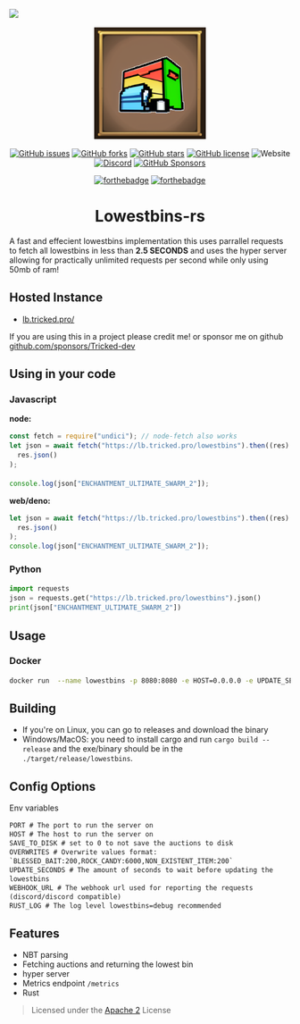 ![](assets/logo.png)

<div align="center">

<img alt="Logo" src=".github/assets/logo.png" width="200">

[![GitHub issues](https://img.shields.io/github/issues/Tricked-dev/lowestbins)](https://github.com/Tricked-dev/lowestbins/issues) [![GitHub forks](https://img.shields.io/github/forks/Tricked-dev/lowestbins)](https://github.com/Tricked-dev/lowestbins/network)
[![GitHub stars](https://img.shields.io/github/stars/Tricked-dev/lowestbins)](https://github.com/Tricked-dev/lowestbins/stargazers)
[![GitHub license](https://img.shields.io/github/license/Tricked-dev/lowestbins)](https://github.com/Tricked-dev/lowestbins/blob/master/LICENSE)
![Website](https://img.shields.io/website?url=https%3A%2F%2Flb.tricked.pro%2F)
[![Discord](https://img.shields.io/discord/748956745409232945)](https://discord.gg/mY8zTARu4g)
[![GitHub Sponsors](https://img.shields.io/github/sponsors/tricked-dev)](https://github.com/sponsors/Tricked-dev)

[![forthebadge](https://forthebadge.com/images/badges/ctrl-c-ctrl-v.svg)](https://forthebadge.com)
[![forthebadge](https://forthebadge.com/images/badges/made-with-rust.svg)](https://forthebadge.com)

# Lowestbins-rs

</div>

A fast and effecient lowestbins implementation this uses parrallel requests to fetch all lowestbins in less than **2.5 SECONDS** and uses the hyper server allowing for practically unlimited requests per second while only using 50mb of ram!

## Hosted Instance

- [lb.tricked.pro/](https://lb.tricked.pro/)

If you are using this in a project please credit me! or sponsor me on github [github.com/sponsors/Tricked-dev](https://github.com/sponsors/Tricked-dev)

## Using in your code

### Javascript

**node:**

```js
const fetch = require("undici"); // node-fetch also works
let json = await fetch("https://lb.tricked.pro/lowestbins").then((res) =>
  res.json()
);

console.log(json["ENCHANTMENT_ULTIMATE_SWARM_2"]);
```

**web/deno:**

```js
let json = await fetch("https://lb.tricked.pro/lowestbins").then((res) =>
  res.json()
);
console.log(json["ENCHANTMENT_ULTIMATE_SWARM_2"]);
```

### Python

```py
import requests
json = requests.get("https://lb.tricked.pro/lowestbins").json()
print(json["ENCHANTMENT_ULTIMATE_SWARM_2"])
```

## Usage

### Docker

```bash
docker run  --name lowestbins -p 8080:8080 -e HOST=0.0.0.0 -e UPDATE_SECONDS=120 -d ghcr.io/tricked-dev/lowestbins:latest
```

## Building

- If you're on Linux, you can go to releases and download the binary
- Windows/MacOS: you need to install cargo and run `cargo build --release` and the exe/binary should be in the `./target/release/lowestbins`.

## Config Options

Env variables

```env
PORT # The port to run the server on
HOST # The host to run the server on
SAVE_TO_DISK # set to 0 to not save the auctions to disk
OVERWRITES # Overwrite values format: `BLESSED_BAIT:200,ROCK_CANDY:6000,NON_EXISTENT_ITEM:200`
UPDATE_SECONDS # The amount of seconds to wait before updating the lowestbins
WEBHOOK_URL # The webhook url used for reporting the requests (discord/discord compatible)
RUST_LOG # The log level lowestbins=debug recommended
```

## Features

- NBT parsing
- Fetching auctions and returning the lowest bin
- hyper server
- Metrics endpoint `/metrics`
- Rust

> Licensed under the [Apache 2](./LICENSE) License

